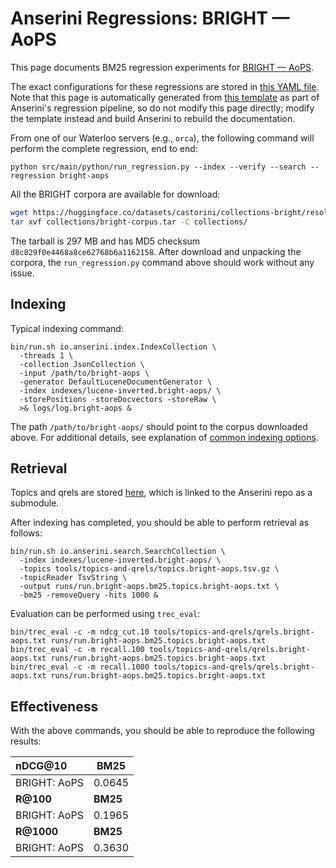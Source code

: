 # Anserini Regressions: BRIGHT &mdash; AoPS

This page documents BM25 regression experiments for [BRIGHT &mdash; AoPS](https://brightbenchmark.github.io/).

The exact configurations for these regressions are stored in [this YAML file](../../src/main/resources/regression/bright-aops.yaml).
Note that this page is automatically generated from [this template](../../src/main/resources/docgen/templates/bright-aops.template) as part of Anserini's regression pipeline, so do not modify this page directly; modify the template instead and build Anserini to rebuild the documentation.

From one of our Waterloo servers (e.g., `orca`), the following command will perform the complete regression, end to end:

```
python src/main/python/run_regression.py --index --verify --search --regression bright-aops
```

All the BRIGHT corpora are available for download:

```bash
wget https://huggingface.co/datasets/castorini/collections-bright/resolve/main/bright-corpus.tar -P collections/
tar xvf collections/bright-corpus.tar -C collections/
```

The tarball is 297 MB and has MD5 checksum `d8c829f0e4468a8ce62768b6a1162158`.
After download and unpacking the corpora, the `run_regression.py` command above should work without any issue.

## Indexing

Typical indexing command:

```
bin/run.sh io.anserini.index.IndexCollection \
  -threads 1 \
  -collection JsonCollection \
  -input /path/to/bright-aops \
  -generator DefaultLuceneDocumentGenerator \
  -index indexes/lucene-inverted.bright-aops/ \
  -storePositions -storeDocvectors -storeRaw \
  >& logs/log.bright-aops &
```

The path `/path/to/bright-aops/` should point to the corpus downloaded above.
For additional details, see explanation of [common indexing options](../../docs/common-indexing-options.md).

## Retrieval

Topics and qrels are stored [here](https://github.com/castorini/anserini-tools/tree/master/topics-and-qrels), which is linked to the Anserini repo as a submodule.

After indexing has completed, you should be able to perform retrieval as follows:

```
bin/run.sh io.anserini.search.SearchCollection \
  -index indexes/lucene-inverted.bright-aops/ \
  -topics tools/topics-and-qrels/topics.bright-aops.tsv.gz \
  -topicReader TsvString \
  -output runs/run.bright-aops.bm25.topics.bright-aops.txt \
  -bm25 -removeQuery -hits 1000 &
```

Evaluation can be performed using `trec_eval`:

```
bin/trec_eval -c -m ndcg_cut.10 tools/topics-and-qrels/qrels.bright-aops.txt runs/run.bright-aops.bm25.topics.bright-aops.txt
bin/trec_eval -c -m recall.100 tools/topics-and-qrels/qrels.bright-aops.txt runs/run.bright-aops.bm25.topics.bright-aops.txt
bin/trec_eval -c -m recall.1000 tools/topics-and-qrels/qrels.bright-aops.txt runs/run.bright-aops.bm25.topics.bright-aops.txt
```

## Effectiveness

With the above commands, you should be able to reproduce the following results:

| **nDCG@10**                                                                                                  | **BM25**  |
|:-------------------------------------------------------------------------------------------------------------|-----------|
| BRIGHT: AoPS                                                                                                 | 0.0645    |
| **R@100**                                                                                                    | **BM25**  |
| BRIGHT: AoPS                                                                                                 | 0.1965    |
| **R@1000**                                                                                                   | **BM25**  |
| BRIGHT: AoPS                                                                                                 | 0.3630    |
